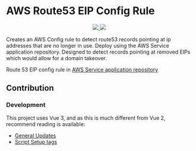 # AWS Route53 EIP Config Rule

<p align="center">
    <a href="./LICENSE" alt="apache 2.0 license">
      <img src="https://img.shields.io/badge/license-Apache%202.0-blue.svg">
    </a>
    <a href="https://eu-west-1.console.aws.amazon.com/lambda/home?region=eu-west-1#/create/app?applicationId=arn:aws:serverlessrepo:eu-west-1:922723803004:applications/Elastic-IP-Config-Rule" alt="AWS Serverless Application">
        <img src="https://img.shields.io/badge/AWS%20Serverless%20Application-Elastic%20IP%20Config%20Rule-blue">
    </a>
</p>


Creates an AWS Config rule to detect route53 records pointing at ip addresses that are no longer in use. Deploy using the AWS Service application repository. Designed to detect records pointing at removed EIPs which would allow for a domain takeover.

Route 53 EIP config rule in [AWS Service application repository](https://eu-west-1.console.aws.amazon.com/lambda/home?region=eu-west-1#/create/app?applicationId=arn:aws:serverlessrepo:eu-west-1:922723803004:applications/Elastic-IP-Config-Rule)

## Contribution

### Development
This project uses Vue 3, and as this is much different from Vue 2, recommend reading is available:
* [General Updates](https://v3.vuejs.org/guide/computed.html)
* [Script Setup tags](https://v3.vuejs.org/api/sfc-script-setup.html)
